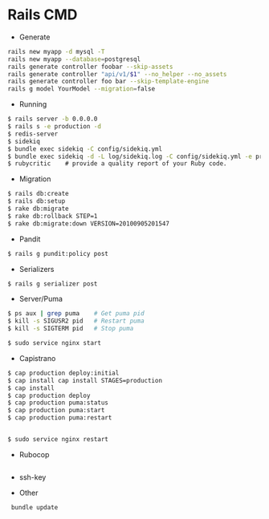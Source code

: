 # Rails CMD



* Generate
```bash
rails new myapp -d mysql -T
rails new myapp --database=postgresql 
rails generate controller foobar --skip-assets
rails generate controller "api/v1/$1" --no_helper --no_assets
rails generate controller foo bar --skip-template-engine
rails g model YourModel --migration=false

```

* Running 

```bash
$ rails server -b 0.0.0.0
$ rails s -e production -d
$ redis-server
$ sidekiq
$ bundle exec sidekiq -C config/sidekiq.yml
$ bundle exec sidekiq -d -L log/sidekiq.log -C config/sidekiq.yml -e production
$ rubycritic    # provide a quality report of your Ruby code.
```

* Migration

```bash
$ rails db:create 
$ rails db:setup
$ rake db:migrate
$ rake db:rollback STEP=1 
$ rake db:migrate:down VERSION=20100905201547
```


* Pandit
```bash
$ rails g pundit:policy post
```

* Serializers
```bash
$ rails g serializer post
```

* Server/Puma
```bash
$ ps aux | grep puma    # Get puma pid
$ kill -s SIGUSR2 pid   # Restart puma
$ kill -s SIGTERM pid   # Stop puma

$ sudo service nginx start

```

* Capistrano

```bash
$ cap production deploy:initial
$ cap install cap install STAGES=production
$ cap install
$ cap production deploy
$ cap production puma:status
$ cap production puma:start
$ cap production puma:restart


$ sudo service nginx restart


```

* Rubocop
```bash
```


* ssh-key

* Other
```bash
 bundle update
 ```









 


